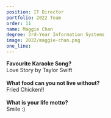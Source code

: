 ```yaml
---
position: IT Director
portfolio: 2022 Team
order: 11
name: Maggie Chan
degree: 3rd-Year Information Systems
image: 2022/maggie-chan.png
one_line:
---
```


**Favourite Karaoke Song?**
<br>
Love Story by Taylor Swift
<br><br>
**What food can you not live without?**
<br>
Fried Chicken!!
<br><br>
**What is your life motto?**
<br>
Smile :)
